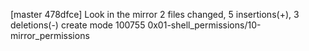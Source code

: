 [master 478dfce] Look in the mirror
 2 files changed, 5 insertions(+), 3 deletions(-)
 create mode 100755 0x01-shell_permissions/10-mirror_permissions
